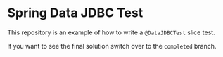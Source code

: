 # Spring Data JDBC Test

This repository is an example of how to write a `@DataJDBCTest` slice test.

If you want to see the final solution switch over to the `completed` branch. 